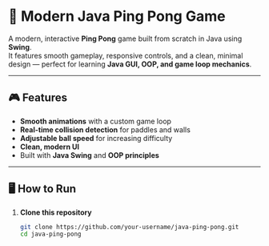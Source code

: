 # 🏓 Modern Java Ping Pong Game

A modern, interactive **Ping Pong** game built from scratch in Java using **Swing**.  
It features smooth gameplay, responsive controls, and a clean, minimal design — perfect for learning **Java GUI, OOP, and game loop mechanics**.

---

## 🎮 Features
- **Smooth animations** with a custom game loop
- **Real-time collision detection** for paddles and walls
- **Adjustable ball speed** for increasing difficulty
- **Clean, modern UI**
- Built with **Java Swing** and **OOP principles**

---

## 🖥️ How to Run
1. **Clone this repository**
   ```bash
   git clone https://github.com/your-username/java-ping-pong.git
   cd java-ping-pong
